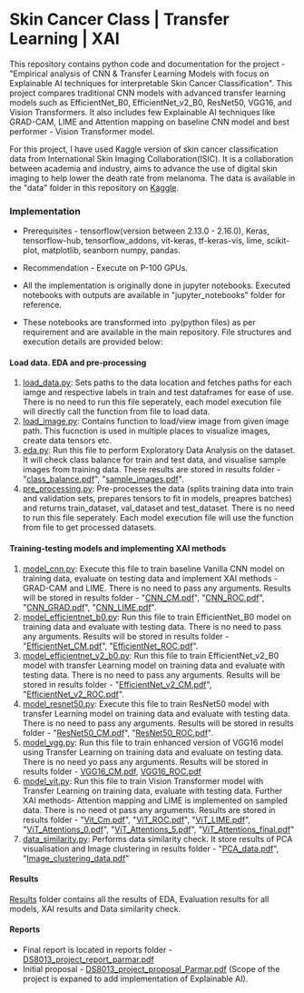 # Skin Cancer Class | Transfer Learning | XAI

This repository contains python code and documentation for the project - "Empirical analysis of CNN & Transfer Learning Models with focus on Explainable AI techniques for 
interpretable Skin Cancer Classification". This project compares traditional CNN models with advanced transfer learning models such as EfficientNet_B0, EfficientNet_v2_B0, 
ResNet50, VGG16, and Vision Transformers. It also includes few Explainable AI techniques like GRAD-CAM, LIME and Attention mapping on baseline CNN model and best performer - Vision Transformer model.

For this project, I have used Kaggle version of skin cancer classification data from International Skin Imaging Collaboration(ISIC). It is a collaboration between academia and industry, aims to advance the use of digital skin imaging to help lower the death rate from melanoma. The data is available in the "data" folder in this repository on [Kaggle](https://www.kaggle.com/datasets/fanconic/skin-cancer-malignant-vs-benign).

### Implementation

* Prerequisites -  tensorflow(version between 2.13.0 - 2.16.0), Keras, tensorflow-hub, tensorflow_addons, vit-keras, tf-keras-vis, lime, scikit-plot, matplotlib, seanborn numpy, pandas.
* Recommendation -  Execute on P-100 GPUs.

* All the implementation is originally done in jupyter notebooks. Executed notebooks with outputs are available in "jupyter_notebooks" folder for reference.
* These notebooks are transformed into .py(python files) as per requirement and are available in the main repository. File structures and execution details are provided below:

#### Load data. EDA and pre-processing

1. [load_data.py](load_data.py): Sets paths to the data location and fetches paths for each iamge and respective labels in train and test dataframes for ease of use. There is no need to run this file seperately, each model execution file will directly call the function from file to load data.
3. [load_image.py](load_image.py): Contains function to load/view image from given image path. This fucnction is used in multiple places to visualize images, create data tensors etc.
4. [eda.py](eda.py): Run this file to perform Exploratory Data Analysis on the dataset. It will check class balance for train and test data, and visualise sample images from training data. These results are stored in results folder - "[class_balance.pdf](results/class_balance.pdf)", "[sample_images.pdf](results/sample_images.pdf)".
5. [pre_processing.py](pre_processing.py): Pre-processes the data (splits training data into train and validation sets, prepares tensors to fit in models, preapres batches) and returns train_dataset, val_dataset and test_dataset. There is no need to run this file seperately. Each model execution file will use the function from file to get processed datasets.

#### Training-testing models and implementing XAI methods

1. [model_cnn.py](model_cnn.py): Execute this file to train baseline Vanilla CNN model on training data, evaluate on testing data and implement XAI methods - GRAD-CAM and LIME. There is no need to pass any arguments. Results will be stored in results folder - "[CNN_CM.pdf](results/CNN_CM.pdf)", "[CNN_ROC.pdf](results/CNN_ROC.pdf)", "[CNN_GRAD.pdf](results/CNN_GRAD.pdf)", "[CNN_LIME.pdf](results/CNN_LIME.pdf)".
2. [model_efficientnet_b0.py](model_efficientnet_b0.py): Run this file to train EfficientNet_B0 model on training data and evaluate with testing data. There is no need to pass any arguments. Results will be stored in results folder - "[EfficientNet_CM.pdf](results/EfficientNet_CM.pdf)", "[EfficientNet_ROC.pdf](results/EfficientNet_ROC.pdf)".
3. [model_efficientnet_v2_b0.py](model_efficientnet_v2_b0.py): Run this file to train EfficientNet_v2_B0 model with transfer Learning model on training data and evaluate with testing data. There is no need to pass any arguments. Results will be stored in results folder - "[EfficientNet_v2_CM.pdf](results/EfficientNet_v2_CM.pdf)", "[EfficientNet_v2_ROC.pdf](results/EfficientNet_v2_ROC.pdf)".
4. [model_resnet50.py](model_resnet50.py): Execute this file to train ResNet50 model with transfer Learning model on training data and evaluate with testing data. There is no need to pass any arguments. Results will be stored in results folder - "[ResNet50_CM.pdf](results/ResNet50_CM.pdf)", "[ResNet50_ROC.pdf](results/ResNet50_ROC.pdf)".
5. [model_vgg.py](model_vgg.py): Run this file to train enhanced version of VGG16 model using Transfer Learning on training data and evaluate on testing data. There is no need yo pass any arguments. Results will be stored in results folder - [VGG16_CM.pdf](results/VGG16_CM.pdf), [VGG16_ROC.pdf](results/VGG16_ROC.pdf)
6. [model_vit.py](model_vit.py): Run this file to train Vision Transformer model with Transfer Learning on training data, evaluate with testing data. Further XAI methods- Attention mapping and LIME is implemented on sampled data. There is no need ot pass any arguments. Results are stored in results folder - "[Vit_Cm.pdf](results/Vit_Cm.pdf)", "[ViT_ROC.pdf](results/ViT_ROC.pdf)", "[ViT_LIME.pdf](results/ViT_LIME.pdf)", "[ViT_Attentions_0.pdf](results/ViT_Attentions_0.pdf)", "[ViT_Attentions_5.pdf](results/ViT_Attentions_5.pdf)", "[ViT_Attentions_final.pdf](results/ViT_Attentions_final.pdf)"
7. [data_similarity.py](data_similarity.py): Performs data similarity check. It store results of PCA visualisation and Image clustering in results folder - "[PCA_data.pdf](results/PCA_data.pdf)", "[Image_clustering_data.pdf](results/Image_clustering_data.pdf)"

#### Results

[Results](results) folder contains all the results of EDA, Evaluation results for all models, XAI results and Data similarity check.

#### Reports

* Final report is located in reports folder - [DS8013_project_report_parmar.pdf](reports/DS8013_project_report_parmar.pdf)
* Initial proposal - [DS8013_project_proposal_Parmar.pdf](reports/DS8013_project_proposal_Parmar.pdf) (Scope of the project is expaned to add implementation of Explainable AI).
